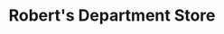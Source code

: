 ---
title: "Robert's Department Store"
url: /mamaroneck/roberts-department-store/
shop: Warenhaus
---
